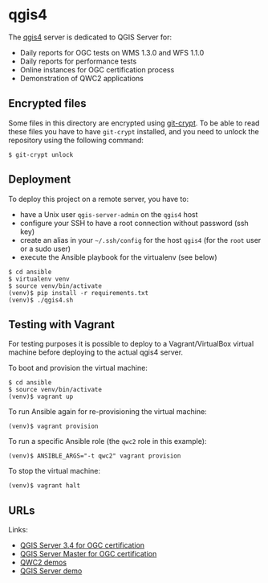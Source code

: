 # qgis4

The [qgis4](http://qgis4.qgis.org/) server is dedicated to QGIS Server for:
- Daily reports for OGC tests on WMS 1.3.0 and WFS 1.1.0
- Daily reports for performance tests
- Online instances for OGC certification process
- Demonstration of QWC2 applications

## Encrypted files

Some files in this directory are encrypted using [git-crypt](https://github.com/AGWA/git-crypt).  To
be able to read these files you have to have `git-crypt` installed, and you need to unlock the
repository using the following command:

```
$ git-crypt unlock
```

## Deployment

To deploy this project on a remote server, you have to:
- have a Unix user `qgis-server-admin` on the `qgis4` host
- configure your SSH to have a root connection without password (ssh key)
- create an alias in your `~/.ssh/config` for the host `qgis4` (for
  the `root` user or a sudo user)
- execute the Ansible playbook for the virtualenv (see below)


```
$ cd ansible
$ virtualenv venv
$ source venv/bin/activate
(venv)$ pip install -r requirements.txt
(venv)$ ./qgis4.sh
```

## Testing with Vagrant

For testing purposes it is possible to deploy to a Vagrant/VirtualBox virtual machine before
deploying to the actual qgis4 server.

To boot and provision the virtual machine:

```
$ cd ansible
$ source venv/bin/activate
(venv)$ vagrant up
```

To run Ansible again for re-provisioning the virtual machine:

```
(venv)$ vagrant provision
```

To run a specific Ansible role (the `qwc2` role in this example):

```
(venv)$ ANSIBLE_ARGS="-t qwc2" vagrant provision
```

To stop the virtual machine:

```
(venv)$ vagrant halt
```

## URLs

Links:
- [QGIS Server 3.4 for OGC certification](http://qgis4.qgis.org:8080/certification_qgisserver_3_4?SERVICE=WMS&REQUEST=GetCapabilities)
- [QGIS Server Master for OGC certification](http://qgis4.qgis.org:8080/certification_qgisserver_master?SERVICE=WMS&REQUEST=GetCapabilities)
- [QWC2 demos](http://qgis4.qgis.org:8081/qwc2_demo/)
- [QGIS Server demo](http://qgis4.qgis.org:8081/qgisserver_demo/)
